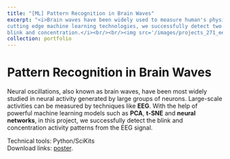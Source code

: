 ```yaml
---
title: "[ML] Pattern Recognition in Brain Waves"
excerpt: "<i>Brain waves have been widely used to measure human's physical and mental activities. With the help of
cutting edge machine learning technologies, we successfully detect two activity patterns from EEG signal: 
blink and concentration.</i><br/><br/><img src='/images/projects_271_eeg.png'>"
collection: portfolio
---
```


Pattern Recognition in Brain Waves
======

Neural oscillations, also known as brain waves, have been most widely studied in neural activity generated by 
large groups of neurons. Large-scale activities can be measured by techniques like <b>EEG</b>. With the help of 
powerful machine learning models such as <b>PCA</b>, <b>t-SNE</b> and <b>neural networks</b>, in this project, 
we successfully detect the blink and concentration activity patterns from the EEG signal. 

Technical tools: Python/SciKits<br />
Download links: [poster](https://ycruan.github.io/files/271_final_poster.pdf).